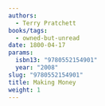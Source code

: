 ```yaml
---
authors:
  - Terry Pratchett
books/tags:
  - owned-but-unread
date: 1800-04-17
params:
  isbn13: "9780552154901"
  year: "2008"
slug: "9780552154901"
title: Making Money
weight: 1
---
```


<!--more-->
